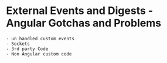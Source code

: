 # External Events and Digests - Angular Gotchas and Problems
	- un handled custom events
	- Sockets
	- 3rd party Code
	- Non Angular custom code